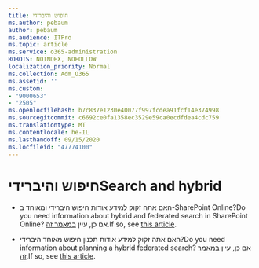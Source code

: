 ```yaml
---
title: חיפוש והיברידי
ms.author: pebaum
author: pebaum
ms.audience: ITPro
ms.topic: article
ms.service: o365-administration
ROBOTS: NOINDEX, NOFOLLOW
localization_priority: Normal
ms.collection: Adm_O365
ms.assetid: ''
ms.custom:
- "9000653"
- "2505"
ms.openlocfilehash: b7c837e1230e40077f997fcdea91fcf14e374998
ms.sourcegitcommit: c6692ce0fa1358ec3529e59ca0ecdfdea4cdc759
ms.translationtype: MT
ms.contentlocale: he-IL
ms.lasthandoff: 09/15/2020
ms.locfileid: "47774100"
---
```

# <a name="search-and-hybrid"></a><span data-ttu-id="b474f-102">חיפוש והיברידי</span><span class="sxs-lookup"><span data-stu-id="b474f-102">Search and hybrid</span></span>

- <span data-ttu-id="b474f-103">האם אתה זקוק למידע אודות חיפוש היברידי ומאוחד ב-SharePoint Online?</span><span class="sxs-lookup"><span data-stu-id="b474f-103">Do you need information about hybrid and federated search in SharePoint Online?</span></span> <span data-ttu-id="b474f-104">אם כן, עיין [במאמר זה](https://docs.microsoft.com/sharepoint/hybrid/hybrid-search-in-sharepoint).</span><span class="sxs-lookup"><span data-stu-id="b474f-104">If so, see [this article](https://docs.microsoft.com/sharepoint/hybrid/hybrid-search-in-sharepoint).</span></span>

- <span data-ttu-id="b474f-105">האם אתה זקוק למידע אודות תכנון חיפוש מאוחד היברידי?</span><span class="sxs-lookup"><span data-stu-id="b474f-105">Do you need information about planning a hybrid federated search?</span></span>  <span data-ttu-id="b474f-106">אם כן, עיין [במאמר זה](https://docs.microsoft.com/sharepoint/hybrid/plan-hybrid-federated-search).</span><span class="sxs-lookup"><span data-stu-id="b474f-106">If so, see [this article](https://docs.microsoft.com/sharepoint/hybrid/plan-hybrid-federated-search).</span></span>



